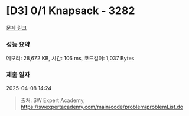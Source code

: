 # [D3] 0/1 Knapsack - 3282 

[문제 링크](https://swexpertacademy.com/main/code/problem/problemDetail.do?contestProbId=AWBJAVpqrzQDFAWr) 

### 성능 요약

메모리: 28,672 KB, 시간: 106 ms, 코드길이: 1,037 Bytes

### 제출 일자

2025-04-08 14:24



> 출처: SW Expert Academy, https://swexpertacademy.com/main/code/problem/problemList.do